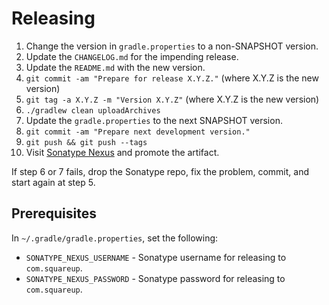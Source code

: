 Releasing
========

1. Change the version in `gradle.properties` to a non-SNAPSHOT version.
2. Update the `CHANGELOG.md` for the impending release.
3. Update the `README.md` with the new version.
4. `git commit -am "Prepare for release X.Y.Z."` (where X.Y.Z is the new version)
5. `git tag -a X.Y.Z -m "Version X.Y.Z"` (where X.Y.Z is the new version)
6. `./gradlew clean uploadArchives`
7. Update the `gradle.properties` to the next SNAPSHOT version.
8. `git commit -am "Prepare next development version."`
9. `git push && git push --tags`
10. Visit [Sonatype Nexus](https://oss.sonatype.org/) and promote the artifact.

If step 6 or 7 fails, drop the Sonatype repo, fix the problem, commit, and start again at step 5.


Prerequisites
-------------

In `~/.gradle/gradle.properties`, set the following:

* `SONATYPE_NEXUS_USERNAME` - Sonatype username for releasing to `com.squareup`.
* `SONATYPE_NEXUS_PASSWORD` - Sonatype password for releasing to `com.squareup`.
